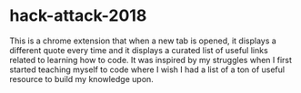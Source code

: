# hack-attack-2018

This is a chrome extension that when a new tab is opened, it displays a different quote every time and it displays a curated list of useful links related to learning how to code. It was inspired by my struggles when I first started teaching myself to code where I wish I had a list of a ton of useful resource to build my knowledge upon.
